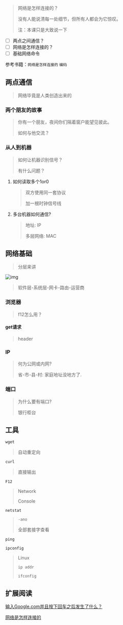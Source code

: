 <!-- 
title: 03-网络基础
sort: 
--> 

> 网络是怎样连接的？
>
> 没有人能说清每一处细节，但所有人都会为它惊叹。
>
> 注：本课只是大致说一下

- [ ] 两点之间通信？
- [ ] 网络是怎样连接的？
- [ ] 基础网络命令

参考书籍：`网络是怎样连接的` `编码`

## 两点通信

> 网络毕竟是人类创造出来的

### 两个朋友的故事

> 你有一个朋友，夜间你们隔着窗户能望见彼此。
>
> 如何与他交流？

### 从人到机器

> 如何让机器识别信号？
>
> 有什么问题？

1. 如何读取多个1or0

   > 双方使用同一套协议
   >
   > 加一根时钟信号线

2. 多台机器如何通信?

   > 地址: IP
   >
   > 多层网络: MAC

## 网络基础

> 分层来讲

![img](https://gitee.com/nmdfzf404/Image-hosting/raw/master/2020/20201121163031.webp)

> 软件层-系统层-网卡-路由-运营商

### 浏览器

> f12怎么用？

#### get请求

> header

### IP

> 何为公网或内网?
>
> 省-市-县-村: 家庭地址没地方了.

### 端口

> 为什么要有端口?
>
> 银行柜台

## 工具

`wget`

> 自动重定向

`curl`

> 直接输出

`F12`

> Network
>
> Console

`netstat`

> `-ano`
>
> 全部套接字查看

`ping`

`ipconfig`

> Linux
>
> `ip addr`
>
> `ifconfig`

## 扩展阅读

[输入Google.com并且按下回车之后发生了什么？](https://blog.csdn.net/code_segment/article/details/78762266)

[网络是怎样连接的](https://www.jianshu.com/p/6c92358dffc4)
